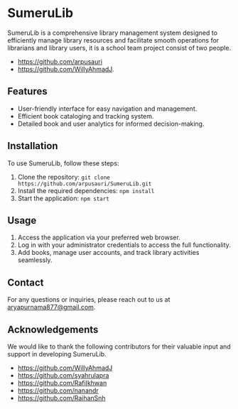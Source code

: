 # SumeruLib

SumeruLib is a comprehensive library management system designed to efficiently manage library resources and facilitate smooth operations for librarians and library users, it is a school team project consist of two people.
- https://github.com/arpusauri
- https://github.com/WillyAhmadJ.

## Features

- User-friendly interface for easy navigation and management.
- Efficient book cataloging and tracking system.
- Detailed book and user analytics for informed decision-making.

## Installation

To use SumeruLib, follow these steps:

1. Clone the repository: `git clone https://github.com/arpusauri/SumeruLib.git`
2. Install the required dependencies: `npm install`
3. Start the application: `npm start`

## Usage

1. Access the application via your preferred web browser.
2. Log in with your administrator credentials to access the full functionality.
3. Add books, manage user accounts, and track library activities seamlessly.

## Contact

For any questions or inquiries, please reach out to us at [aryapurnama877@gmail.com](mailto:aryapurnama877@gmail.com).

## Acknowledgements

We would like to thank the following contributors for their valuable input and support in developing SumeruLib.

- https://github.com/WillyAhmadJ
- https://github.com/syahrulapra
- https://github.com/RafiIkhwan
- https://github.com/nanandr
- https://github.com/RaihanSnh